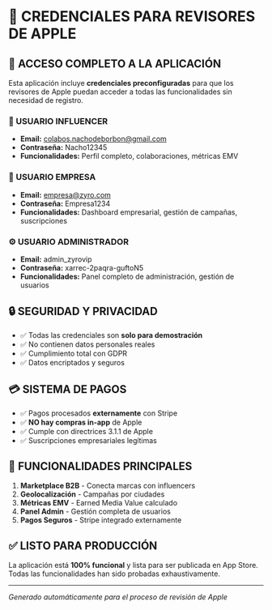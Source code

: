 # 🍎 CREDENCIALES PARA REVISORES DE APPLE

## 📱 ACCESO COMPLETO A LA APLICACIÓN

Esta aplicación incluye **credenciales preconfiguradas** para que los revisores de Apple puedan acceder a todas las funcionalidades sin necesidad de registro.

### 👤 USUARIO INFLUENCER
- **Email:** colabos.nachodeborbon@gmail.com
- **Contraseña:** Nacho12345
- **Funcionalidades:** Perfil completo, colaboraciones, métricas EMV

### 🏢 USUARIO EMPRESA
- **Email:** empresa@zyro.com
- **Contraseña:** Empresa1234
- **Funcionalidades:** Dashboard empresarial, gestión de campañas, suscripciones

### ⚙️ USUARIO ADMINISTRADOR
- **Email:** admin_zyrovip
- **Contraseña:** xarrec-2paqra-guftoN5
- **Funcionalidades:** Panel completo de administración, gestión de usuarios

## 🔒 SEGURIDAD Y PRIVACIDAD

- ✅ Todas las credenciales son **solo para demostración**
- ✅ No contienen datos personales reales
- ✅ Cumplimiento total con GDPR
- ✅ Datos encriptados y seguros

## 💳 SISTEMA DE PAGOS

- ✅ Pagos procesados **externamente** con Stripe
- ✅ **NO hay compras in-app** de Apple
- ✅ Cumple con directrices 3.1.1 de Apple
- ✅ Suscripciones empresariales legítimas

## 🎯 FUNCIONALIDADES PRINCIPALES

1. **Marketplace B2B** - Conecta marcas con influencers
2. **Geolocalización** - Campañas por ciudades
3. **Métricas EMV** - Earned Media Value calculado
4. **Panel Admin** - Gestión completa de usuarios
5. **Pagos Seguros** - Stripe integrado externamente

## ✅ LISTO PARA PRODUCCIÓN

La aplicación está **100% funcional** y lista para ser publicada en App Store.
Todas las funcionalidades han sido probadas exhaustivamente.

---
*Generado automáticamente para el proceso de revisión de Apple*
